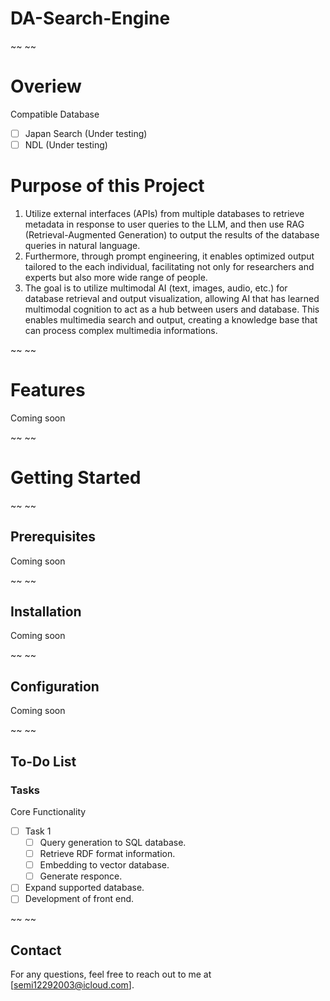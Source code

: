 # DA-Search-Engine

~~ ~~
# Overiew

Compatible Database
- [ ] Japan Search (Under testing)
- [ ] NDL  (Under testing)

# Purpose of this Project
1. Utilize external interfaces (APIs) from multiple databases to retrieve metadata in response to user queries to the LLM, and then use RAG (Retrieval-Augmented Generation) to output the results of the database queries in natural language.
2. Furthermore, through prompt engineering, it enables optimized output tailored to the each individual, facilitating not only for researchers and experts but also more wide range of people.
3. The goal is to utilize multimodal AI (text, images, audio, etc.) for database retrieval and output visualization, allowing AI that has learned multimodal cognition to act as a hub between users and database. This enables multimedia search and output, creating a knowledge base that can process complex multimedia informations.

~~ ~~
# Features
Coming soon

~~ ~~
# Getting Started

~~ ~~
## Prerequisites
Coming soon

~~ ~~
## Installation
Coming soon

~~ ~~
## Configuration
Coming soon

~~ ~~
## To-Do List
### Tasks
Core Functionality
- [ ] Task 1
  - [ ] Query generation to SQL database.
  - [ ] Retrieve RDF format information.
  - [ ] Embedding to vector database.
  - [ ] Generate responce.
- [ ] Expand supported database.
- [ ] Development of front end.

~~ ~~
## Contact
For any questions, feel free to reach out to me at [semi12292003@icloud.com].
